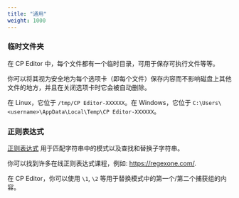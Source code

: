 ```yaml
---
title: "通用"
weight: 1000
---
```


### 临时文件夹

在 CP Editor 中，每个文件都有一个临时目录，可用于保存可执行文件等等。

你可以将其视为安全地为每个选项卡（即每个文件）保存内容而不影响磁盘上其他文件的地方，并且在关闭选项卡时它会被自动删除。

在 Linux，它位于 `/tmp/CP Editor-XXXXXX`。在 Windows，它位于 `C:\Users\<username>\AppData\Local\Temp\CP Editor-XXXXXX`。

### 正则表达式

[正则表达式](https://en.wikipedia.org/wiki/Regular_expression) 用于匹配字符串中的模式以及查找和替换子字符串。

你可以找到许多在线正则表达式课程，例如: <https://regexone.com/>.

在 CP Editor，你可以使用 `\1`, `\2` 等用于替换模式中的第一个/第二个捕获组的内容。
